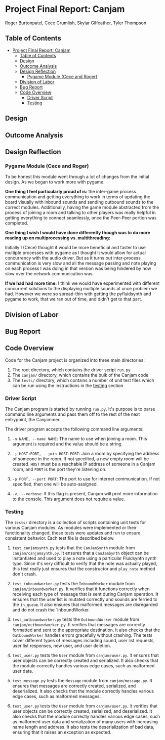 # Project Final Report: Canjam

Roger Burtonpatel, Cece Crumlish, Skylar Gilfeather, Tyler Thompson

## Table of Contents

- [Project Final Report: Canjam](#project-final-report-canjam)
  - [Table of Contents](#table-of-contents)
  - [Design](#design)
  - [Outcome Analysis](#outcome-analysis)
  - [Design Reflection](#design-reflection)
    - [Pygame Module (Cece and Roger)](#pygame-module-cece-and-roger)
  - [Division of Labor](#division-of-labor)
  - [Bug Report](#bug-report)
  - [Code Overview](#code-overview)
    - [Driver Script](#driver-script)
    - [Testing](#testing)

## Design

## Outcome Analysis

## Design Reflection

### Pygame Module (Cece and Roger)

To be honest this module went through a lot of changes from the initial design. As we began to work more with pygame.

**One thing I feel particularly proud of is:** the inter-game process communication and getting everything to work in terms of updating the board visually with inbound sounds and sending outbound sounds to the correct modules. Additionally, having the game module abstracted from the process of joining a room and talking to other players was really helpful in getting everything to connect seamlessly, once the Peer-Peer portion was completed.

**One thing I wish I would have done differently though was to do more reading up on multiprocessing vs. multithreading:**

Initially I (Cece) thought it would be more beneficial and faster to use multiple processes with pygame as I thought it would allow for actual concurrency with the audio driver. But as it turns out inter-process communication is very slow and all the message passing and note playing on each process I was doing in that version was being hindered by how slow over the network communication was.

**If we had had more time:** I think we would have experimented with different concurrent solutions to the displaying multiple sounds at once problem we had. However we were so spread-thin with getting the pyfluidsynth and pygame to work, that we ran out of time, and didn't get to that part.

## Division of Labor

## Bug Report

## Code Overview

Code for the Canjam project is organized into three main directories:

1. The root directory, which contains the driver script `run.py`
2. The `canjam/` directory, which contains the bulk of the Canjam code
3. The `tests/` directory, which contains a number of unit test files which can be run using the instructions in the [testing](#testing) section

### Driver Script

The Canjam program is started by running `run.py`. It's purpose is to parse command line arguments and pass them off to the rest of the next entrypoint, the Canjammer.

The driver program accepts the following command line arguments:

1. `-n NAME, --name NAME`: The name to use when joining a room. This argument is required and the value should be a string.

2. `-j HOST:PORT, --join HOST:PORT`: Join a room by specifying the address of someone in the room. If not specified, a new empty room will be created. `HOST` must be a reachable IP address of someone in a Canjam room, and `PORT` is the port they're listening on.

3. `-p PORT, --port PORT`: The port to use for internet communication. If not specified, then one will be auto-assigned.

4. `-v, --verbose`: If this flag is present, Canjam will print more information to the console. This argument does not require a value.

### Testing

The `tests/` directory is a collection of scripts containing unit tests for various Canjam modules. As modules were implemented or their functionality changed, these tests were updates and run to ensure consistent behavior. Each test file is described below.

1. `test_canjamsynth.py` tests that the `CanJamSynth` module from `canjam/canjamsynth.py`. It ensures that a `CanJamSynth` object can be instantiated and used to play a note using a particular Fluidsynth synth type. Since it's very difficult to verify that the note was actually played, this test really just ensures that the constructor and `play_note` method don't crash.

2. `test_inboundworker.py` tests the `InboundWorker` module from `canjam/inboundworker.py`. It verifies that it functions correctly when receiving each type of message that is sent during Canjam operation. It ensures that the user list is mutated correctly and sounds are ferried to the `in_queue`. It also ensures that malformed messages are disregarded and do not crash the `InboundWorker.

3. `test_outboundworker.py` tests the `OutboundWorker` module from `canjam/outboundworker.py`. It verifies that messages are correctly formatted and sent to the appropriate destination. It also checks that the `OutboundWorker` handles errors gracefully without crashing. The tests cover different types of messages including sound, user list requests, user list responses, new user, and user deletion.

4. `test_user.py` tests the `User` module from `canjam/user.py`. It ensures that user objects can be correctly created and serialized. It also checks that the module correctly handles various edge cases, such as malformed user data.

5. `test_message.py` tests the `Message` module from `canjam/message.py`. It ensures that messages are correctly created, serialized, and deserialized. It also checks that the module correctly handles various edge cases, such as malformed messages.

6. `test_user.py` tests the `User` module from `canjam/user.py`. It verifies that user objects can be correctly created, serialized, and deserialized. It also checks that the module correctly handles various edge cases, such as malformed user data and serialization of many users with increasing name length and address. It also tests the deserialization of bad data, ensuring that it raises an exception as expected.
